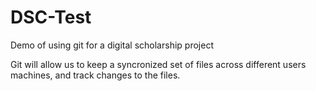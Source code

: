 DSC-Test
========

Demo of using git for a digital scholarship project

Git will allow us to keep a syncronized set of files across different users machines, and track changes to the files. 
